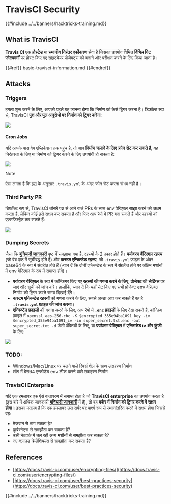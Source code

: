 # TravisCI Security

{{#include ../../banners/hacktricks-training.md}}

## What is TravisCI

**Travis CI** एक **होस्टेड** या **स्थानीय** **निरंतर एकीकरण** सेवा है जिसका उपयोग विभिन्न **विभिन्न गिट प्लेटफार्मों** पर होस्ट किए गए सॉफ़्टवेयर प्रोजेक्ट्स को बनाने और परीक्षण करने के लिए किया जाता है।

{{#ref}}
basic-travisci-information.md
{{#endref}}

## Attacks

### Triggers

हमला शुरू करने के लिए, आपको पहले यह जानना होगा कि निर्माण को कैसे ट्रिगर करना है। डिफ़ॉल्ट रूप से, TravisCI **पुश और पुल अनुरोधों पर निर्माण को ट्रिगर करेगा**:

![](<../../images/image (145).png>)

#### Cron Jobs

यदि आपके पास वेब एप्लिकेशन तक पहुंच है, तो आप **निर्माण चलाने के लिए क्रोन सेट कर सकते हैं**, यह निरंतरता के लिए या निर्माण को ट्रिगर करने के लिए उपयोगी हो सकता है:

![](<../../images/image (243).png>)

> [!NOTE]
> ऐसा लगता है कि [इस](https://github.com/travis-ci/travis-ci/issues/9162) के अनुसार `.travis.yml` के अंदर क्रोन सेट करना संभव नहीं है।

### Third Party PR

डिफ़ॉल्ट रूप से, TravisCI तीसरे पक्ष से आने वाले PRs के साथ env वेरिएबल साझा करने को अक्षम करता है, लेकिन कोई इसे सक्षम कर सकता है और फिर आप रेपो में PR बना सकते हैं और रहस्यों को एक्सफिल्ट्रेट कर सकते हैं:

![](<../../images/image (208).png>)

### Dumping Secrets

जैसा कि [**बुनियादी जानकारी**](basic-travisci-information.md) पृष्ठ में समझाया गया है, रहस्यों के 2 प्रकार होते हैं। **पर्यावरण वेरिएबल रहस्य** (जो वेब पृष्ठ में सूचीबद्ध होते हैं) और **कस्टम एन्क्रिप्टेड रहस्य**, जो `.travis.yml` फ़ाइल के अंदर base64 के रूप में संग्रहीत होते हैं (ध्यान दें कि दोनों एन्क्रिप्टेड के रूप में संग्रहीत होने पर अंतिम मशीनों में env वेरिएबल के रूप में समाप्त होंगे)।

- **पर्यावरण वेरिएबल** के रूप में कॉन्फ़िगर किए गए **रहस्यों की गणना करने के लिए**, **प्रोजेक्ट** की **सेटिंग्स** पर जाएं और सूची की जांच करें। हालाँकि, ध्यान दें कि यहाँ सेट किए गए सभी प्रोजेक्ट env वेरिएबल निर्माण को ट्रिगर करते समय दिखाई देंगे।
- **कस्टम एन्क्रिप्टेड रहस्यों** की गणना करने के लिए, सबसे अच्छा आप कर सकते हैं वह है **`.travis.yml` फ़ाइल की जांच करना**।
- **एन्क्रिप्टेड फ़ाइलों** की गणना करने के लिए, आप रेपो में **`.enc` फ़ाइलों** के लिए देख सकते हैं, कॉन्फ़िग फ़ाइल में `openssl aes-256-cbc -K $encrypted_355e94ba1091_key -iv $encrypted_355e94ba1091_iv -in super_secret.txt.enc -out super_secret.txt -d` जैसी पंक्तियों के लिए, या **पर्यावरण वेरिएबल** में **एन्क्रिप्टेड iv और कुंजी** के लिए:

![](<../../images/image (81).png>)

### TODO:

- Windows/Mac/Linux पर चलने वाले रिवर्स शेल के साथ उदाहरण निर्माण
- लॉग में बेस64 एन्कोडेड env लीक करने वाले उदाहरण निर्माण

### TravisCI Enterprise

यदि एक हमलावर एक ऐसे वातावरण में समाप्त होता है जो **TravisCI enterprise** का उपयोग करता है (इस बारे में अधिक जानकारी [**बुनियादी जानकारी**](basic-travisci-information.md#travisci-enterprise) में है), तो वह **वर्कर में निर्माण को ट्रिगर करने में सक्षम होगा।** इसका मतलब है कि एक हमलावर उस सर्वर पर पार्श्व रूप से स्थानांतरित करने में सक्षम होगा जिससे वह:

- मेज़बान से भाग सकता है?
- कुबेरनेट्स से समझौता कर सकता है?
- उसी नेटवर्क में चल रही अन्य मशीनों से समझौता कर सकता है?
- नए क्लाउड क्रेडेंशियल्स से समझौता कर सकता है?

## References

- [https://docs.travis-ci.com/user/encrypting-files/](https://docs.travis-ci.com/user/encrypting-files/)
- [https://docs.travis-ci.com/user/best-practices-security](https://docs.travis-ci.com/user/best-practices-security)

{{#include ../../banners/hacktricks-training.md}}
